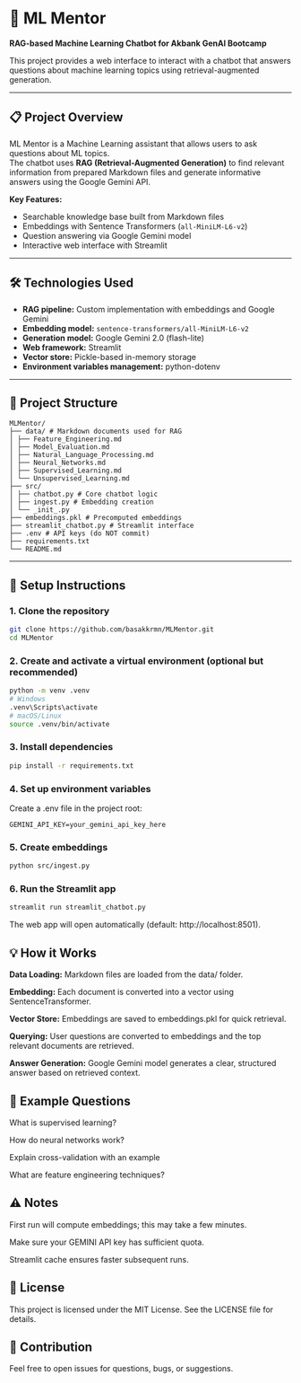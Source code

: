 # 🧠 ML Mentor
**RAG-based Machine Learning Chatbot for Akbank GenAI Bootcamp**

This project provides a web interface to interact with a chatbot that answers questions about machine learning topics using retrieval-augmented generation.

---

## 📋 Project Overview
ML Mentor is a Machine Learning assistant that allows users to ask questions about ML topics.  
The chatbot uses **RAG (Retrieval-Augmented Generation)** to find relevant information from prepared Markdown files and generate informative answers using the Google Gemini API.

**Key Features:**
- Searchable knowledge base built from Markdown files
- Embeddings with Sentence Transformers (`all-MiniLM-L6-v2`)
- Question answering via Google Gemini model
- Interactive web interface with Streamlit

---

## 🛠️ Technologies Used
- **RAG pipeline:** Custom implementation with embeddings and Google Gemini
- **Embedding model:** `sentence-transformers/all-MiniLM-L6-v2`
- **Generation model:** Google Gemini 2.0 (flash-lite)
- **Web framework:** Streamlit
- **Vector store:** Pickle-based in-memory storage
- **Environment variables management:** python-dotenv

---

## 📁 Project Structure
```
MLMentor/
├── data/ # Markdown documents used for RAG
│ ├── Feature_Engineering.md
│ ├── Model_Evaluation.md
│ ├── Natural_Language_Processing.md
│ ├── Neural_Networks.md
│ ├── Supervised_Learning.md
│ └── Unsupervised_Learning.md
├── src/
│ ├── chatbot.py # Core chatbot logic
│ ├── ingest.py # Embedding creation
│ └── _init_.py
├── embeddings.pkl # Precomputed embeddings
├── streamlit_chatbot.py # Streamlit interface
├── .env # API keys (do NOT commit)
├── requirements.txt
└── README.md
```

---

## 🚀 Setup Instructions

### 1. Clone the repository
```bash
git clone https://github.com/basakkrmn/MLMentor.git
cd MLMentor
```
### 2. Create and activate a virtual environment (optional but recommended)
```bash
python -m venv .venv
# Windows
.venv\Scripts\activate
# macOS/Linux
source .venv/bin/activate
```
### 3. Install dependencies
```bash
pip install -r requirements.txt
```
### 4. Set up environment variables
Create a .env file in the project root:
```.env
GEMINI_API_KEY=your_gemini_api_key_here
```
### 5. Create embeddings
```bash
python src/ingest.py
```
### 6. Run the Streamlit app
```bash
streamlit run streamlit_chatbot.py
```
The web app will open automatically (default: http://localhost:8501).
## 💡 How it Works

**Data Loading:** Markdown files are loaded from the data/ folder.

**Embedding:** Each document is converted into a vector using SentenceTransformer.

**Vector Store:** Embeddings are saved to embeddings.pkl for quick retrieval.

**Querying:** User questions are converted to embeddings and the top relevant documents are retrieved.

**Answer Generation:** Google Gemini model generates a clear, structured answer based on retrieved context.

## 🎯 Example Questions

What is supervised learning?

How do neural networks work?

Explain cross-validation with an example

What are feature engineering techniques?

## ⚠️ Notes

First run will compute embeddings; this may take a few minutes.

Make sure your GEMINI API key has sufficient quota.

Streamlit cache ensures faster subsequent runs.

## 📝 License

This project is licensed under the MIT License. See the LICENSE file for details.

## 🤝 Contribution

Feel free to open issues for questions, bugs, or suggestions.
